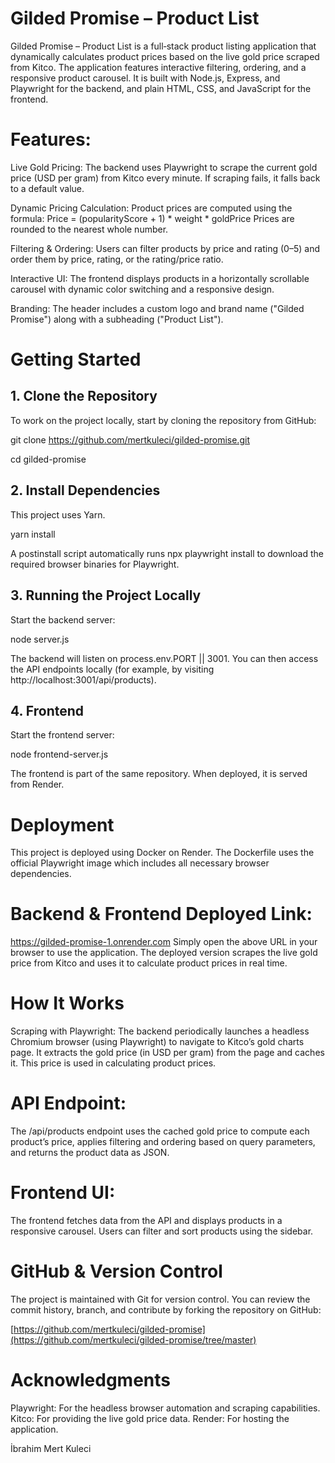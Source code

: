 # Gilded Promise – Product List
Gilded Promise – Product List is a full‑stack product listing application that dynamically calculates product prices based on the live gold price scraped from Kitco. The application features interactive filtering, ordering, and a responsive product carousel. It is built with Node.js, Express, and Playwright for the backend, and plain HTML, CSS, and JavaScript for the frontend.

# Features:

Live Gold Pricing:
The backend uses Playwright to scrape the current gold price (USD per gram) from Kitco every minute. If scraping fails, it falls back to a default value.

Dynamic Pricing Calculation:
Product prices are computed using the formula:
Price = (popularityScore + 1) * weight * goldPrice
Prices are rounded to the nearest whole number.

Filtering & Ordering:
Users can filter products by price and rating (0–5) and order them by price, rating, or the rating/price ratio.

Interactive UI:
The frontend displays products in a horizontally scrollable carousel with dynamic color switching and a responsive design.

Branding:
The header includes a custom logo and brand name ("Gilded Promise") along with a subheading ("Product List").

# Getting Started
## 1. Clone the Repository
To work on the project locally, start by cloning the repository from GitHub:

git clone https://github.com/mertkuleci/gilded-promise.git

cd gilded-promise


## 2. Install Dependencies
This project uses Yarn. 

yarn install

A postinstall script automatically runs npx playwright install to download the required browser binaries for Playwright.

## 3. Running the Project Locally
Start the backend server:

node server.js

The backend will listen on process.env.PORT || 3001. You can then access the API endpoints locally (for example, by visiting http://localhost:3001/api/products).

## 4. Frontend
Start the frontend server:

node frontend-server.js

The frontend is part of the same repository. When deployed, it is served from Render.

# Deployment
This project is deployed using Docker on Render. The Dockerfile uses the official Playwright image which includes all necessary browser dependencies.

# Backend & Frontend Deployed Link:
https://gilded-promise-1.onrender.com
Simply open the above URL in your browser to use the application. The deployed version scrapes the live gold price from Kitco and uses it to calculate product prices in real time.

# How It Works
Scraping with Playwright:
The backend periodically launches a headless Chromium browser (using Playwright) to navigate to Kitco’s gold charts page. It extracts the gold price (in USD per gram) from the page and caches it. This price is used in calculating product prices.

# API Endpoint:
The /api/products endpoint uses the cached gold price to compute each product’s price, applies filtering and ordering based on query parameters, and returns the product data as JSON.

# Frontend UI:
The frontend fetches data from the API and displays products in a responsive carousel. Users can filter and sort products using the sidebar.

# GitHub & Version Control
The project is maintained with Git for version control. You can review the commit history, branch, and contribute by forking the repository on GitHub:

[https://github.com/mertkuleci/gilded-promise](https://github.com/mertkuleci/gilded-promise/tree/master)


# Acknowledgments
Playwright: For the headless browser automation and scraping capabilities.
Kitco: For providing the live gold price data.
Render: For hosting the application.

İbrahim Mert Kuleci
